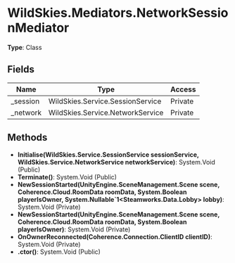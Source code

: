 ﻿# WildSkies.Mediators.NetworkSessionMediator

**Type**: Class

## Fields

| Name | Type | Access |
|------|------|--------|
| _session | WildSkies.Service.SessionService | Private |
| _network | WildSkies.Service.NetworkService | Private |

## Methods

- **Initialise(WildSkies.Service.SessionService sessionService, WildSkies.Service.NetworkService networkService)**: System.Void (Public)
- **Terminate()**: System.Void (Public)
- **NewSessionStarted(UnityEngine.SceneManagement.Scene scene, Coherence.Cloud.RoomData roomData, System.Boolean playerIsOwner, System.Nullable`1<Steamworks.Data.Lobby> lobby)**: System.Void (Private)
- **NewSessionStarted(UnityEngine.SceneManagement.Scene scene, Coherence.Cloud.RoomData roomData, System.Boolean playerIsOwner)**: System.Void (Private)
- **OnOwnerReconnected(Coherence.Connection.ClientID clientID)**: System.Void (Private)
- **.ctor()**: System.Void (Public)

